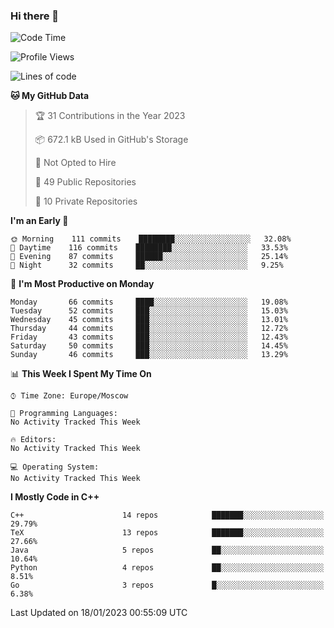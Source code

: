 ### Hi there 👋

<!--
**SemenMartynov/SemenMartynov** is a ✨ _special_ ✨ repository because its `README.md` (this file) appears on your GitHub profile.

Here are some ideas to get you started:

- 🔭 I’m currently working on ...
- 🌱 I’m currently learning ...
- 👯 I’m looking to collaborate on ...
- 🤔 I’m looking for help with ...
- 💬 Ask me about ...
- 📫 How to reach me: ...
- 😄 Pronouns: ...
- ⚡ Fun fact: ...
-->

<!--START_SECTION:waka-->
![Code Time](http://img.shields.io/badge/Code%20Time-0%20secs-blue)

![Profile Views](http://img.shields.io/badge/Profile%20Views-6-blue)

![Lines of code](https://img.shields.io/badge/From%20Hello%20World%20I%27ve%20Written-2%20Million%20lines%20of%20code-blue)

**🐱 My GitHub Data** 

> 🏆 31 Contributions in the Year 2023
 > 
> 📦 672.1 kB Used in GitHub's Storage 
 > 
> 🚫 Not Opted to Hire
 > 
> 📜 49 Public Repositories 
 > 
> 🔑 10 Private Repositories  
 > 
**I'm an Early 🐤** 

```text
🌞 Morning    111 commits    ████████░░░░░░░░░░░░░░░░░   32.08% 
🌆 Daytime    116 commits    ████████░░░░░░░░░░░░░░░░░   33.53% 
🌃 Evening    87 commits     ██████░░░░░░░░░░░░░░░░░░░   25.14% 
🌙 Night      32 commits     ██░░░░░░░░░░░░░░░░░░░░░░░   9.25%

```
📅 **I'm Most Productive on Monday** 

```text
Monday       66 commits     ████░░░░░░░░░░░░░░░░░░░░░   19.08% 
Tuesday      52 commits     ███░░░░░░░░░░░░░░░░░░░░░░   15.03% 
Wednesday    45 commits     ███░░░░░░░░░░░░░░░░░░░░░░   13.01% 
Thursday     44 commits     ███░░░░░░░░░░░░░░░░░░░░░░   12.72% 
Friday       43 commits     ███░░░░░░░░░░░░░░░░░░░░░░   12.43% 
Saturday     50 commits     ███░░░░░░░░░░░░░░░░░░░░░░   14.45% 
Sunday       46 commits     ███░░░░░░░░░░░░░░░░░░░░░░   13.29%

```


📊 **This Week I Spent My Time On** 

```text
⌚︎ Time Zone: Europe/Moscow

💬 Programming Languages: 
No Activity Tracked This Week

🔥 Editors: 
No Activity Tracked This Week

💻 Operating System: 
No Activity Tracked This Week

```

**I Mostly Code in C++** 

```text
C++                      14 repos            ███████░░░░░░░░░░░░░░░░░░   29.79% 
TeX                      13 repos            ███████░░░░░░░░░░░░░░░░░░   27.66% 
Java                     5 repos             ██░░░░░░░░░░░░░░░░░░░░░░░   10.64% 
Python                   4 repos             ██░░░░░░░░░░░░░░░░░░░░░░░   8.51% 
Go                       3 repos             █░░░░░░░░░░░░░░░░░░░░░░░░   6.38%

```



 Last Updated on 18/01/2023 00:55:09 UTC
<!--END_SECTION:waka-->